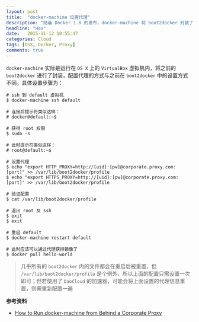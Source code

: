 ```yaml
---
layout: post
title:  "docker-machine 设置代理"
description: "随着 Docker 1.8 的发布，docker-machine 将 boot2docker 封装了起来。docker-machine 在需要通过代理访问网络时需要特殊的配置，配置方式如下"
headline: "Hex"
date:   2015-11-12 10:55:47
categories: Cloud
tags: [OSX, Docker, Proxy]
comments: true
---
```


`docker-machine` 实际是运行在 `OS X` 上的 `VirtualBox` 虚拟机内，将之前的 `boot2docker` 进行了封装，配置代理的方式与之前在 `boot2docker` 中的设置方式不同。具体设置步骤为：

	# ssh 到 default 虚拟机
    $ docker-machine ssh default
    
    # 连接后提示符类似这样：
    # docker@default:~$
    
    # 获得 root 权限
    $ sudo -s
    
    # 此时提示符类似这样：
    # root@default:~$
    
    # 设置代理
    $ echo "export HTTP_PROXY=http://[uid]:[pw]@corporate.proxy.com:[port]" >> /var/lib/boot2docker/profile
    $ echo "export HTTPS_PROXY=http://[uid]:[pw]@corporate.proxy.com:[port]" >> /var/lib/boot2docker/profile
    
    # 验证配置
    $ cat /var/lib/boot2docker/profile
    
    # 退出 root 及 ssh
    $ exit
    $ exit
    
    # 重启 default
    $ docker-machine restart default
    
    # 此时应该可以通过代理获得镜像了
    $ docker pull hello-world
    
> 几乎所有的 `boot2docker` 内的文件都会在重启后被重置，但 `/var/lib/boot2docker/profile` 是个例外，所以上面的配置只需设置一次即可；但若使用了 `DaoCloud` 的加速器，可能会将上面设置的代理信息重置，则需重新配置一遍

**参考资料**

* [How to Run docker-machine from Behind a Corporate Proxy](http://mflo.io/2015/08/13/docker-machine-behind-proxy/)